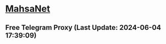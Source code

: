 
# [MahsaNet](https://t.me/mahsa_net)
## Free Telegram Proxy (Last Update: 2024-06-04 17:39:09)

    